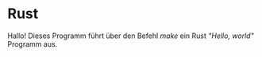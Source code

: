 # Rust
Hallo! Dieses Programm führt über den Befehl *make* ein Rust *"Hello, world"* Programm aus.


